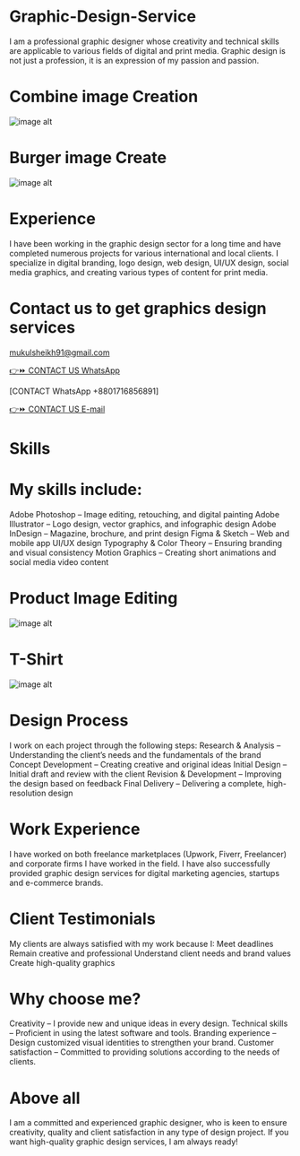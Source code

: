 # Graphic-Design-Service
I am a professional graphic designer whose creativity and technical skills are applicable to various fields of digital and print media.
Graphic design is not just a profession, it is an expression of my passion and passion.

# Combine image Creation
![image alt](https://github.com/afrinjahan80/Graphic-Design-Service/blob/31d4250c4a9891adbdf7f20669ab7daa7eb54197/Photoshop%20editing.jpg)

# Burger image Create
![image alt](https://github.com/afrinjahan80/Graphic-Design-Service/blob/62f12e9e98c193bed8abaf62fab6d5c9b28efca7/Burger.jpg)

# Experience
I have been working in the graphic design sector for a long time and have completed numerous projects for various international and local clients.
I specialize in digital branding, logo design, web design, UI/UX design, social media graphics, and creating various types of content for print media.

# Contact us to get graphics design services

mukulsheikh91@gmail.com

[👉⏩ CONTACT US WhatsApp](https://wa.me/qr/6BKWBHXSDW6GP1)

[CONTACT WhatsApp +8801716856891]

[👉⏩ CONTACT US E-mail](mukulsheikh91@gmail.com)

# Skills

# My skills include:
Adobe Photoshop – Image editing, retouching, and digital painting
Adobe Illustrator – Logo design, vector graphics, and infographic design
Adobe InDesign – Magazine, brochure, and print design
Figma & Sketch – Web and mobile app UI/UX design
Typography & Color Theory – Ensuring branding and visual consistency
Motion Graphics – Creating short animations and social media video content

# Product Image Editing
![image alt](https://github.com/afrinjahan80/Graphic-Design-Service/blob/d1ba875fcdb7e92ddde279ab0cf987336fa93b79/WhatsApp%20Image%202025-02-16%20at%2000.24.23_d964f4df.jpg)

 # T-Shirt
![image alt](https://github.com/afrinjahan80/Graphic-Design-Service/blob/1770a0b6086a586491699bc251f98c8685956bab/T-shirt.jpg)

# Design Process
I work on each project through the following steps:
Research & Analysis – Understanding the client’s needs and the fundamentals of the brand
Concept Development – ​​Creating creative and original ideas
Initial Design – Initial draft and review with the client
Revision & Development – ​​Improving the design based on feedback
Final Delivery – Delivering a complete, high-resolution design

# Work Experience
I have worked on both freelance marketplaces (Upwork, Fiverr, Freelancer) and corporate firms I have worked in the field. 
I have also successfully provided graphic design services for digital marketing agencies, startups and e-commerce brands.

# Client Testimonials
My clients are always satisfied with my work because I:
Meet deadlines
Remain creative and professional
Understand client needs and brand values
Create high-quality graphics

# Why choose me?
Creativity – I provide new and unique ideas in every design.
Technical skills – Proficient in using the latest software and tools.
Branding experience – Design customized visual identities to strengthen your brand.
Customer satisfaction – Committed to providing solutions according to the needs of clients.

# Above all
I am a committed and experienced graphic designer, who is keen to ensure creativity, quality and client satisfaction in any type of design project. 
If you want high-quality graphic design services, I am always ready!
